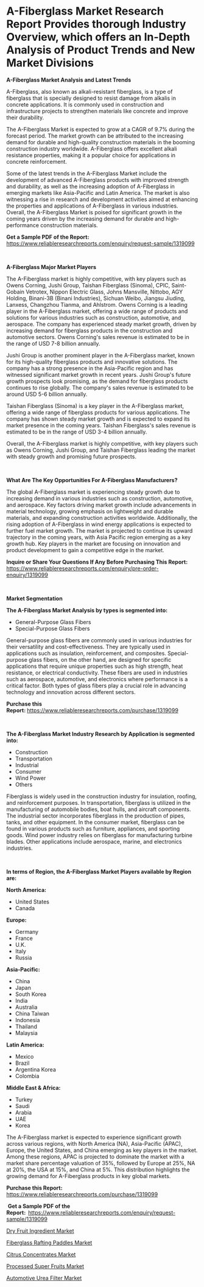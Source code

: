 <p><h1>A-Fiberglass Market Research Report Provides thorough Industry Overview, which offers an In-Depth Analysis of Product Trends and New Market Divisions</h1></p><p><strong>A-Fiberglass Market Analysis and Latest Trends</strong></p>
<p><p>A-Fiberglass, also known as alkali-resistant fiberglass, is a type of fiberglass that is specially designed to resist damage from alkalis in concrete applications. It is commonly used in construction and infrastructure projects to strengthen materials like concrete and improve their durability.</p><p>The A-Fiberglass Market is expected to grow at a CAGR of 9.7% during the forecast period. The market growth can be attributed to the increasing demand for durable and high-quality construction materials in the booming construction industry worldwide. A-Fiberglass offers excellent alkali resistance properties, making it a popular choice for applications in concrete reinforcement.</p><p>Some of the latest trends in the A-Fiberglass Market include the development of advanced A-Fiberglass products with improved strength and durability, as well as the increasing adoption of A-Fiberglass in emerging markets like Asia-Pacific and Latin America. The market is also witnessing a rise in research and development activities aimed at enhancing the properties and applications of A-Fiberglass in various industries. Overall, the A-Fiberglass Market is poised for significant growth in the coming years driven by the increasing demand for durable and high-performance construction materials.</p></p>
<p><strong>Get a Sample PDF of the Report:&nbsp;</strong> <a href="https://www.reliableresearchreports.com/enquiry/request-sample/1319099">https://www.reliableresearchreports.com/enquiry/request-sample/1319099</a></p>
<p>&nbsp;</p>
<p><strong>A-Fiberglass Major Market Players</strong></p>
<p><p>The A-Fiberglass market is highly competitive, with key players such as Owens Corning, Jushi Group, Taishan Fiberglass (Sinoma), CPIC, Saint-Gobain Vetrotex, Nippon Electric Glass, Johns Mansville, Nittobo, AGY Holding, Binani-3B (Binani Industries), Sichuan Weibo, Jiangsu Jiuding, Lanxess, Changzhou Tianma, and Ahlstrom. Owens Corning is a leading player in the A-Fiberglass market, offering a wide range of products and solutions for various industries such as construction, automotive, and aerospace. The company has experienced steady market growth, driven by increasing demand for fiberglass products in the construction and automotive sectors. Owens Corning's sales revenue is estimated to be in the range of USD 7-8 billion annually.</p><p>Jushi Group is another prominent player in the A-Fiberglass market, known for its high-quality fiberglass products and innovative solutions. The company has a strong presence in the Asia-Pacific region and has witnessed significant market growth in recent years. Jushi Group's future growth prospects look promising, as the demand for fiberglass products continues to rise globally. The company's sales revenue is estimated to be around USD 5-6 billion annually.</p><p>Taishan Fiberglass (Sinoma) is a key player in the A-Fiberglass market, offering a wide range of fiberglass products for various applications. The company has shown steady market growth and is expected to expand its market presence in the coming years. Taishan Fiberglass's sales revenue is estimated to be in the range of USD 3-4 billion annually.</p><p>Overall, the A-Fiberglass market is highly competitive, with key players such as Owens Corning, Jushi Group, and Taishan Fiberglass leading the market with steady growth and promising future prospects.</p></p>
<p>&nbsp;</p>
<p><strong>What Are The Key Opportunities For A-Fiberglass Manufacturers?</strong></p>
<p><p>The global A-Fiberglass market is experiencing steady growth due to increasing demand in various industries such as construction, automotive, and aerospace. Key factors driving market growth include advancements in material technology, growing emphasis on lightweight and durable materials, and expanding construction activities worldwide. Additionally, the rising adoption of A-Fiberglass in wind energy applications is expected to further fuel market growth. The market is projected to continue its upward trajectory in the coming years, with Asia Pacific region emerging as a key growth hub. Key players in the market are focusing on innovation and product development to gain a competitive edge in the market.</p></p>
<p><strong>Inquire or Share Your Questions If Any Before Purchasing This Report:</strong> <a href="https://www.reliableresearchreports.com/enquiry/pre-order-enquiry/1319099">https://www.reliableresearchreports.com/enquiry/pre-order-enquiry/1319099</a></p>
<p>&nbsp;</p>
<p><strong>Market Segmentation</strong></p>
<p><strong>The A-Fiberglass Market Analysis by types is segmented into:</strong></p>
<p><ul><li>General-Purpose Glass Fibers</li><li>Special-Purpose Glass Fibers</li></ul></p>
<p><p>General-purpose glass fibers are commonly used in various industries for their versatility and cost-effectiveness. They are typically used in applications such as insulation, reinforcement, and composites. Special-purpose glass fibers, on the other hand, are designed for specific applications that require unique properties such as high strength, heat resistance, or electrical conductivity. These fibers are used in industries such as aerospace, automotive, and electronics where performance is a critical factor. Both types of glass fibers play a crucial role in advancing technology and innovation across different sectors.</p></p>
<p><strong>Purchase this Report:&nbsp;</strong><a href="https://www.reliableresearchreports.com/purchase/1319099">https://www.reliableresearchreports.com/purchase/1319099</a></p>
<p>&nbsp;</p>
<p><strong>The A-Fiberglass Market Industry Research by Application is segmented into:</strong></p>
<p><ul><li>Construction</li><li>Transportation</li><li>Industrial</li><li>Consumer</li><li>Wind Power</li><li>Others</li></ul></p>
<p><p>Fiberglass is widely used in the construction industry for insulation, roofing, and reinforcement purposes. In transportation, fiberglass is utilized in the manufacturing of automobile bodies, boat hulls, and aircraft components. The industrial sector incorporates fiberglass in the production of pipes, tanks, and other equipment. In the consumer market, fiberglass can be found in various products such as furniture, appliances, and sporting goods. Wind power industry relies on fiberglass for manufacturing turbine blades. Other applications include aerospace, marine, and electronics industries.</p></p>
<p>&nbsp;</p>
<p><strong>In terms of Region, the A-Fiberglass Market Players available by Region are:</strong></p>
<p>
    <p> <strong> North America: </strong>
        <ul>
            <li>United States</li>
            <li>Canada</li>
        </ul>
        </p> 
    <p> <strong> Europe: </strong>
        <ul>
            <li>Germany</li>
            <li>France</li>
            <li>U.K.</li>
            <li>Italy</li>
            <li>Russia</li>
        </ul>
        </p> 
    <p> <strong> Asia-Pacific: </strong>
        <ul>
            <li>China</li>
            <li>Japan</li>
            <li>South Korea</li>
            <li>India</li>
            <li>Australia</li>
            <li>China Taiwan</li>
            <li>Indonesia</li>
            <li>Thailand</li>
            <li>Malaysia</li>
        </ul>
        </p> 
    <p> <strong> Latin America: </strong>
        <ul>
            <li>Mexico</li>
            <li>Brazil</li>
            <li>Argentina Korea</li>
            <li>Colombia</li>
        </ul>
        </p> 
    <p> <strong> Middle East & Africa: </strong>
        <ul>
            <li>Turkey</li>
            <li>Saudi</li>
            <li>Arabia</li>
            <li>UAE</li>
            <li>Korea</li>
        </ul>
    </p>
    </p>
<p><p>The A-Fiberglass market is expected to experience significant growth across various regions, with North America (NA), Asia-Pacific (APAC), Europe, the United States, and China emerging as key players in the market. Among these regions, APAC is projected to dominate the market with a market share percentage valuation of 35%, followed by Europe at 25%, NA at 20%, the USA at 15%, and China at 5%. This distribution highlights the growing demand for A-Fiberglass products in key global markets.</p></p>
<p><strong>Purchase this Report: </strong><a href="https://www.reliableresearchreports.com/purchase/1319099">https://www.reliableresearchreports.com/purchase/1319099</a></p>
<p>&nbsp;<strong>Get a Sample PDF of the Report:&nbsp;&nbsp;</strong><a href="https://www.reliableresearchreports.com/enquiry/request-sample/1319099">https://www.reliableresearchreports.com/enquiry/request-sample/1319099</a></p>
<p><strong></strong></p>
<p><p><a href="https://extreme-scabiosa-c81.notion.site/Dry-Fruit-Ingredient-Market-Research-Report-Provides-Critical-Insights-that-can-help-Shape-Business--0bdee181e34548b1827c15cf2dba38c7">Dry Fruit Ingredient Market</a></p><p><a href="https://view.publitas.com/reportprime-1/fiberglass-rafting-paddles-market-size-market-share-and-global-market-analysis-report-2024-2031/">Fiberglass Rafting Paddles Market</a></p><p><a href="https://carnation-joke-41f.notion.site/Citrus-Concentrates-Market-Research-Report-Unlocks-Analysis-on-the-Market-Financial-Status-Market-S-0a87f4f0ba664ab4863f1acc2a4887b3">Citrus Concentrates Market</a></p><p><a href="https://adventurous-uranium-ef9.notion.site/Processed-Super-Fruits-Market-Research-Report-The-Key-To-Successful-Business-Strategy-Forecasted-fo-4b82e23c13b643cfb5580ea18ed8c5e3">Processed Super Fruits Market</a></p><p><a href="https://view.publitas.com/reportprime-1/automotive-urea-filter-market-research-report-provides-critical-insights-that-can-help-shape-business-development-and-investment-strategies/">Automotive Urea Filter Market</a></p></p>